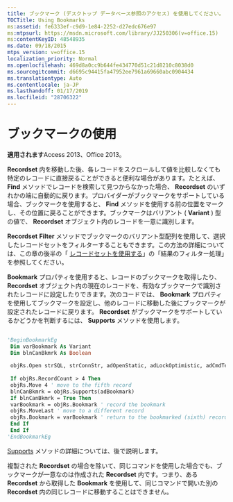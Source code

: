 ```yaml
---
title: ブックマーク (デスクトップ データベース参照のアクセス) を使用してください。
TOCTitle: Using Bookmarks
ms:assetid: fe6333ef-c9d9-1e84-2252-d27edc676e97
ms:mtpsurl: https://msdn.microsoft.com/library/JJ250306(v=office.15)
ms:contentKeyID: 48548935
ms.date: 09/18/2015
mtps_version: v=office.15
localization_priority: Normal
ms.openlocfilehash: 469d8a0cc9b644fe434770d51c21d8210c8038d0
ms.sourcegitcommit: d6695c94415fa47952ee7961a69660abc0904434
ms.translationtype: Auto
ms.contentlocale: ja-JP
ms.lasthandoff: 01/17/2019
ms.locfileid: "28706322"
---
```

# <a name="using-bookmarks"></a>ブックマークの使用


**適用されます**Access 2013、Office 2013。

**Recordset** 内を移動した後、各レコードをスクロールして値を比較しなくても特定のレコードに直接戻ることができると便利な場合があります。たとえば、 **Find** メソッドでレコードを検索して見つからなかった場合、 **Recordset** のいずれかの端に自動的に戻ります。プロバイダーがブックマークをサポートしている場合、ブックマークを使用すると、 **Find** メソッドを使用する前の位置をマークし、その位置に戻ることができます。ブックマークはバリアント ( **Variant** ) 型の値で、 **Recordset** オブジェクト内のレコードを一意に識別します。

**Recordset** **Filter** メソッドでブックマークのバリアント型配列を使用して、選択したレコードセットをフィルターすることもできます。この方法の詳細については、この章の後半の「 [レコードセットを使用する](working-with-recordsets.md)」の「結果のフィルター処理」を参照してください。

**Bookmark** プロパティを使用すると、レコードのブックマークを取得したり、 **Recordset** オブジェクト内の現在のレコードを、有効なブックマークで識別されたレコードに設定したりできます。次のコードでは、 **Bookmark** プロパティを使用してブックマークを設定し、他のレコードに移動した後にブックマークが設定されたレコードに戻ります。 **Recordset** がブックマークをサポートしているかどうかを判断するには、 **Supports** メソッドを使用します。

```vb 
 
'BeginBookmarkEg 
 Dim varBookmark As Variant 
 Dim blnCanBkmrk As Boolean 
 
 objRs.Open strSQL, strConnStr, adOpenStatic, adLockOptimistic, adCmdText 
 
 If objRs.RecordCount > 4 Then 
 objRs.Move 4 ' move to the fifth record 
 blnCanBkmrk = objRs.Supports(adBookmark) 
 If blnCanBkmrk = True Then 
 varBookmark = objRs.Bookmark ' record the bookmark 
 objRs.MoveLast ' move to a different record 
 objRs.Bookmark = varBookmark ' return to the bookmarked (sixth) record 
 End If 
 End If 
'EndBookmarkEg 
```

[Supports](supports-method-ado.md) メソッドの詳細については、後で説明します。

複製された **Recordset** の場合を除いて、同じコマンドを使用した場合でも、ブックマークが一意なのは作成された **Recordset** 内です。つまり、ある **Recordset** から取得した **Bookmark** を使用して、同じコマンドで開いた別の **Recordset** 内の同じレコードに移動することはできません。

